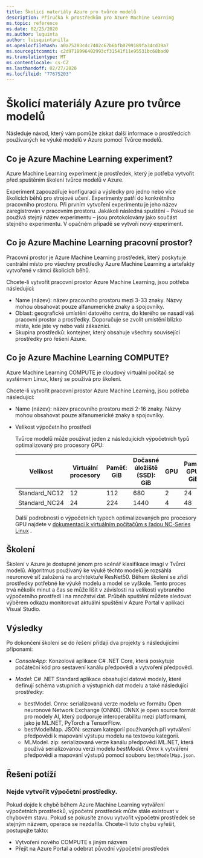 ```yaml
---
title: Školicí materiály Azure pro tvůrce modelů
description: Příručka k prostředkům pro Azure Machine Learning
ms.topic: reference
ms.date: 02/25/2020
ms.author: luquinta
author: luisquintanilla
ms.openlocfilehash: a0a75283cdc7402c67b6bfb0799189fa34cd39a7
ms.sourcegitcommit: c2d9718996402993cf31541f11e95531bc68bad0
ms.translationtype: MT
ms.contentlocale: cs-CZ
ms.lasthandoff: 02/27/2020
ms.locfileid: "77675203"
---
```

# <a name="model-builder-azure-training-resources"></a>Školicí materiály Azure pro tvůrce modelů

Následuje návod, který vám pomůže získat další informace o prostředcích používaných ke výukě modelů v Azure pomocí Tvůrce modelů.

## <a name="what-is-an-azure-machine-learning-experiment"></a>Co je Azure Machine Learning experiment?

Azure Machine Learning experiment je prostředek, který je potřeba vytvořit před spuštěním školení tvůrce modelů v Azure.

Experiment zapouzdřuje konfiguraci a výsledky pro jedno nebo více školicích běhů pro strojové učení. Experimenty patří do konkrétního pracovního prostoru. Při prvním vytvoření experimentu je jeho název zaregistrován v pracovním prostoru. Jakákoli následná spuštění – Pokud se používá stejný název experimentu – jsou protokolovány jako součást stejného experimentu. V opačném případě se vytvoří nový experiment.

## <a name="what-is-an-azure-machine-learning-workspace"></a>Co je Azure Machine Learning pracovní prostor?

Pracovní prostor je Azure Machine Learning prostředek, který poskytuje centrální místo pro všechny prostředky Azure Machine Learning a artefakty vytvořené v rámci školicích běhů.

Chcete-li vytvořit pracovní prostor Azure Machine Learning, jsou potřeba následující:

- Name (název): název pracovního prostoru mezi 3-33 znaky. Názvy mohou obsahovat pouze alfanumerické znaky a spojovníky. 
- Oblast: geografické umístění datového centra, do kterého se nasadí váš pracovní prostor a prostředky. Doporučuje se zvolit umístění blízko místa, kde jste vy nebo vaši zákazníci.
- Skupina prostředků: kontejner, který obsahuje všechny související prostředky pro řešení Azure.

## <a name="what-is-an-azure-machine-learning-compute"></a>Co je Azure Machine Learning COMPUTE?

Azure Machine Learning COMPUTE je cloudový virtuální počítač se systémem Linux, který se používá pro školení.

Chcete-li vytvořit pracovní prostor Azure Machine Learning, jsou potřeba následující:

- Name (název): název pracovního prostoru mezi 2-16 znaky. Názvy mohou obsahovat pouze alfanumerické znaky a spojovníky.
- Velikost výpočetního prostředí

    Tvůrce modelů může používat jeden z následujících výpočetních typů optimalizovaný pro procesory GPU:

    | Velikost | Virtuální procesory | Paměť: GiB | Dočasné úložiště (SSD): GiB | GPU | Paměť GPU: GiB | Max. datových disků | Maximální počet síťových karet |
    |---|---|---|---|---|---|---|---|
    | Standard_NC12   | 12 | 112 | 680  | 2 | 24 | 48 | 2 |
    | Standard_NC24   | 24 | 224 | 1440 | 4 | 48 | 64 | 4 |

    Další podrobnosti o výpočetních typech optimalizovaných pro procesory GPU najdete v [dokumentaci k virtuálním počítačům s řadou NC-Series Linux](https://docs.microsoft.com/azure/virtual-machines/nc-series?toc=/azure/virtual-machines/linux/toc.json&bc=/azure/virtual-machines/linux/breadcrumb/toc.json) .

## <a name="training"></a>Školení

Školení v Azure je dostupné jenom pro scénář klasifikace imagí v Tvůrci modelů. Algoritmus používaný ke výukě těchto modelů je rozsáhlá neuronové síť založená na architektuře ResNet50. Během školení se zřídí prostředky potřebné ke výukě modelu a model se vyškole. Tento proces trvá několik minut a čas se může lišit v závislosti na velikosti vybraného výpočetního prostředí i na množství dat. Průběh spuštění můžete sledovat výběrem odkazu monitorovat aktuální spuštění v Azure Portal v aplikaci Visual Studio.

## <a name="results"></a>Výsledky

Po dokončení školení se do řešení přidají dva projekty s následujícími příponami:

- *ConsoleApp*: Konzolová aplikace C# .NET Core, která poskytuje počáteční kód pro sestavení kanálu předpovědi a vytvoření předpovědi.
- *Model*: C# .NET Standard aplikace obsahující datové modely, které definují schéma vstupních a výstupních dat modelu a také následující prostředky:

  - bestModel. Onnx: serializovaná verze modelu ve formátu Open neuronové Network Exchange (ONNX). ONNX je open source formát pro modely AI, který podporuje interoperabilitu mezi platformami, jako je ML.NET, PyTorch a TensorFlow.
  - bestModelMap. JSON: seznam kategorií používaných při vytváření předpovědi k mapování výstupu modelu na textovou kategorii.
  - MLModel. zip: serializovaná verze kanálu předpovědi ML.NET, která používá serializovanou verzi modelu *bestModel. Onnx* k vytváření předpovědi a mapování výstupů pomocí souboru `bestModelMap.json`.
  
## <a name="troubleshooting"></a>Řešení potíží

### <a name="cannot-create-compute"></a>Nejde vytvořit výpočetní prostředky.

Pokud dojde k chybě během Azure Machine Learning vytváření výpočetních prostředků, výpočetní prostředek může stále existovat v chybovém stavu. Pokud se pokusíte znovu vytvořit výpočetní prostředek se stejným názvem, operace se nezdařila. Chcete-li tuto chybu vyřešit, postupujte takto:

* Vytvoření nového COMPUTE s jiným názvem
* Přejít na Azure Portal a odebrat původní výpočetní prostředek
